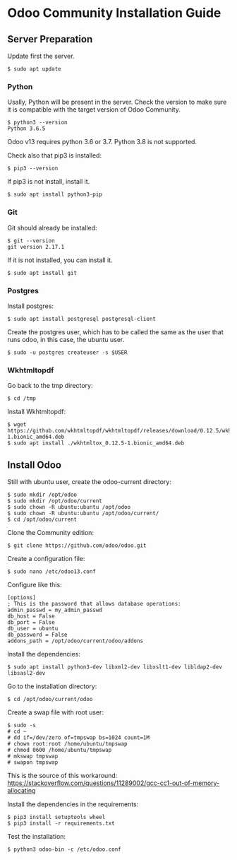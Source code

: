 # Odoo Community Installation Guide

## Server Preparation

Update first the server.

    $ sudo apt update

### Python

Usally, Python will be present in the server. Check the version to make sure it is compatible with the target version of Odoo Community.

    $ python3 --version
    Python 3.6.5

Odoo v13 requires python 3.6 or 3.7. Python 3.8 is not supported.

Check also that pip3 is installed:

    $ pip3 --version

If pip3 is not install, install it.

    $ sudo apt install python3-pip

### Git

Git should already be installed:

    $ git --version
    git version 2.17.1

If it is not installed, you can install it.

    $ sudo apt install git

### Postgres

Install postgres:

    $ sudo apt install postgresql postgresql-client

Create the postgres user, which has to be called the same as the user that runs odoo, in this case, the ubuntu user.

    $ sudo -u postgres createuser -s $USER

### Wkhtmltopdf

Go back to the tmp directory:

    $ cd /tmp

Install Wkhtmltopdf:

    $ wget https://github.com/wkhtmltopdf/wkhtmltopdf/releases/download/0.12.5/wkhtmltox_0.12.5-1.bionic_amd64.deb
    $ sudo apt install ./wkhtmltox_0.12.5-1.bionic_amd64.deb

## Install Odoo

Still with ubuntu user, create the odoo-current directory:

    $ sudo mkdir /opt/odoo
    $ sudo mkdir /opt/odoo/current
    $ sudo chown -R ubuntu:ubuntu /opt/odoo
    $ sudo chown -R ubuntu:ubuntu /opt/odoo/current/
    $ cd /opt/odoo/current

Clone the Community edition:

    $ git clone https://github.com/odoo/odoo.git

Create a configuration file:

    $ sudo nano /etc/odoo13.conf

Configure like this:

```
[options]
; This is the password that allows database operations:
admin_passwd = my_admin_passwd
db_host = False
db_port = False
db_user = ubuntu
db_password = False
addons_path = /opt/odoo/current/odoo/addons
```

Install the dependencies:

    $ sudo apt install python3-dev libxml2-dev libxslt1-dev libldap2-dev libsasl2-dev

Go to the installation directory:

    $ cd /opt/odoo/current/odoo

Create a swap file with root user:

    $ sudo -s
    # cd ~
    # dd if=/dev/zero of=tmpswap bs=1024 count=1M
    # chown root:root /home/ubuntu/tmpswap
    # chmod 0600 /home/ubuntu/tmpswap
    # mkswap tmpswap
    # swapon tmpswap

This is the source of this workaround: https://stackoverflow.com/questions/11289002/gcc-cc1-out-of-memory-allocating

Install the dependencies in the requirements:

    $ pip3 install setuptools wheel
    $ pip3 install -r requirements.txt

Test the installation:

    $ python3 odoo-bin -c /etc/odoo.conf
